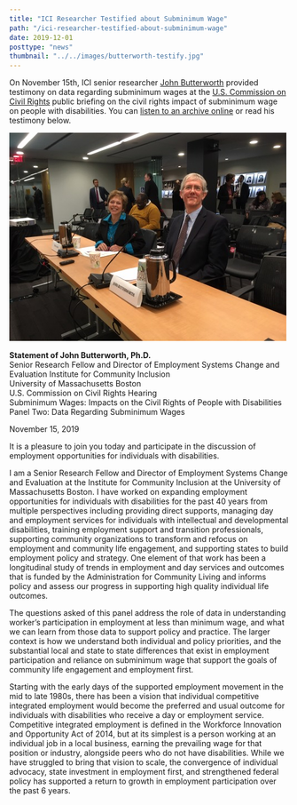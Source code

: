 ```yaml
---
title: "ICI Researcher Testified about Subminimum Wage"
path: "/ici-researcher-testified-about-subminimum-wage"
date: 2019-12-01
posttype: "news"
thumbnail: "../../images/butterworth-testify.jpg"
---
```


On November 15th, ICI senior researcher [John Butterworth](https://www.communityinclusion.org/staff.php?staff_id=2) provided testimony on data regarding subminimum wages at the [U.S. Commission on Civil Rights](https://www.usccr.gov/) public briefing on the civil rights impact of subminimum wage on people with disabilities. You can [listen to an archive online](https://docreader.readspeaker.com/docreader/?jsmode=1&cid=btieo&lang=en_us&url=https%3A%2F%2Fwww.usccr.gov%2Fpress%2F2019%2F11-05-Agenda-Subminimum-Wages.pdf&referer=https%3A%2F%2Fwww.usccr.gov%2FArchives%2F&v=Google%20Inc.) or read his testimony below.


![Teresa Grossi from Indiana with the ICI’s John Butterworth](../../images/butterworth-testify.jpg)



**Statement of John Butterworth, Ph.D.**  
Senior Research Fellow and Director of Employment Systems Change and Evaluation Institute for Community Inclusion  
University of Massachusetts Boston  
U.S. Commission on Civil Rights Hearing  
Subminimum Wages: Impacts on the Civil Rights of People with Disabilities
Panel Two: Data Regarding Subminimum Wages  


November 15, 2019

It is a pleasure to join you today and participate in the discussion of employment opportunities for individuals with disabilities.

I am a Senior Research Fellow and Director of Employment Systems Change and Evaluation at the Institute for Community Inclusion at the University of Massachusetts Boston. I have worked on expanding employment opportunities for individuals with disabilities for the past 40 years from multiple perspectives including providing direct supports, managing day and employment services for individuals with intellectual and developmental disabilities, training employment support and transition professionals, supporting community organizations to transform and refocus on employment and community life engagement, and supporting states to build employment policy and strategy. One element of that work has been a longitudinal study of trends in employment and day services and outcomes that is funded by the Administration for Community Living and informs policy and assess our progress in supporting high quality individual life outcomes.

The questions asked of this panel address the role of data in understanding worker’s participation in employment at less than minimum wage, and what we can learn from those data to support policy and practice. The larger context is how we understand both individual and policy priorities, and the substantial local and state to state differences that exist in employment participation and reliance on subminimum wage that support the goals of community life engagement and employment first.

Starting with the early days of the supported employment movement in the mid to late 1980s, there has been a vision that individual competitive integrated employment would become the preferred and usual outcome for individuals with disabilities who receive a day or employment service. Competitive integrated employment is defined in the Workforce Innovation and Opportunity Act of 2014, but at its simplest is a person working at an individual job in a local business, earning the prevailing wage for that position or industry, alongside peers who do not have disabilities. While we have struggled to bring that vision to scale, the convergence of individual advocacy, state investment in employment first, and strengthened federal policy has supported a return to growth in employment participation over the past 6 years.
